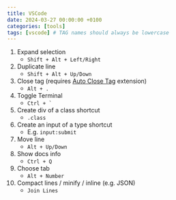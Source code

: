 ```yaml
---
title: VSCode
date: 2024-03-27 00:00:00 +0100
categories: [tools]
tags: [vscode] # TAG names should always be lowercase
---
```


1. Expand selection
    - `Shift + Alt + Left/Right`
2. Duplicate line
    - `Shift + Alt + Up/Down`
3. Close tag (requires [Auto Close Tag](https://marketplace.visualstudio.com/items?itemName=formulahendry.auto-close-tag) extension)
    - `Alt + .`
4. Toggle Terminal
    - `` Ctrl + `  ``
5. Create div of a class shortcut
    - `.class`
6. Create an input of a type shortcut
    - E.g. `input:submit`
7. Move line
    - `Alt + Up/Down`
8. Show docs info
    - `Ctrl + Q`
9. Choose tab
    - `Alt + Number`
10. Compact lines / minify / inline (e.g. JSON)
    - `Join Lines`
